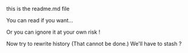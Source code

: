 this is the readme.md file

You can read if you want...

Or you can ignore it at your own risk !

Now try to rewrite history
(That cannot be done.)
We'll have to stash ?


